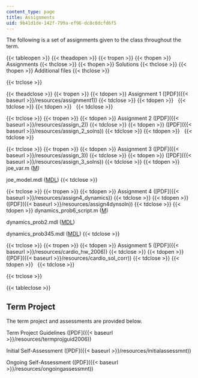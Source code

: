 ```yaml
---
content_type: page
title: Assignments
uid: 9b41d1de-142f-799a-ef96-dc8c0dcfd6f5
---
```


The following is a set of assignments given to the class throughout the term.

{{< tableopen >}}
{{< theadopen >}}
{{< tropen >}}
{{< thopen >}}
Assignments
{{< thclose >}}
{{< thopen >}}
Solutions
{{< thclose >}}
{{< thopen >}}
Additional files
{{< thclose >}}

{{< trclose >}}

{{< theadclose >}}
{{< tropen >}}
{{< tdopen >}}
Assignment 1 ([PDF]({{< baseurl >}}/resources/assignment1))
{{< tdclose >}}
{{< tdopen >}}
 
{{< tdclose >}}
{{< tdopen >}}
 
{{< tdclose >}}

{{< trclose >}}
{{< tropen >}}
{{< tdopen >}}
Assignment 2 ([PDF]({{< baseurl >}}/resources/assign_2))
{{< tdclose >}}
{{< tdopen >}}
([PDF]({{< baseurl >}}/resources/assign_2_solns))
{{< tdclose >}}
{{< tdopen >}}
 
{{< tdclose >}}

{{< trclose >}}
{{< tropen >}}
{{< tdopen >}}
Assignment 3 ([PDF]({{< baseurl >}}/resources/assign_3))
{{< tdclose >}}
{{< tdopen >}}
([PDF]({{< baseurl >}}/resources/assign_3_solns))
{{< tdclose >}}
{{< tdopen >}}
joe\_var.m ([M](/courses/aeronautics-and-astronautics/16-423j-aerospace-biomedical-and-life-support-engineering-spring-2006/assignments/joe_var.m))  
  
joe\_model.mdl ([MDL](/courses/aeronautics-and-astronautics/16-423j-aerospace-biomedical-and-life-support-engineering-spring-2006/assignments/joe_model.mdl))
{{< tdclose >}}

{{< trclose >}}
{{< tropen >}}
{{< tdopen >}}
Assignment 4 ([PDF]({{< baseurl >}}/resources/assign4_dynamics))
{{< tdclose >}}
{{< tdopen >}}
([PDF]({{< baseurl >}}/resources/assign4dynsoln))
{{< tdclose >}}
{{< tdopen >}}
dynamics\_prob6\_script.m ([M](/courses/aeronautics-and-astronautics/16-423j-aerospace-biomedical-and-life-support-engineering-spring-2006/assignments/dynamics_prob6_script.m))  
  
dynamics\_prob2.mdl ([MDL](/courses/aeronautics-and-astronautics/16-423j-aerospace-biomedical-and-life-support-engineering-spring-2006/assignments/dynamics_prob2.mdl))  
  
dynamics\_prob345.mdl ([MDL](/courses/aeronautics-and-astronautics/16-423j-aerospace-biomedical-and-life-support-engineering-spring-2006/assignments/dynamics_prob345.mdl))
{{< tdclose >}}

{{< trclose >}}
{{< tropen >}}
{{< tdopen >}}
Assignment 5 ([PDF]({{< baseurl >}}/resources/cardio_hw_2006))
{{< tdclose >}}
{{< tdopen >}}
([PDF]({{< baseurl >}}/resources/cardio_sol_corr))
{{< tdclose >}}
{{< tdopen >}}
 
{{< tdclose >}}

{{< trclose >}}

{{< tableclose >}}

Term Project
------------

The term project and assessments are provided below.

Term Project Guidelines ([PDF]({{< baseurl >}}/resources/termprojguid2006))

Initial Self-Assessment ([PDF]({{< baseurl >}}/resources/initialassessmnt))

Ongoing Self-Assessment ([PDF]({{< baseurl >}}/resources/ongoingassessmnt))